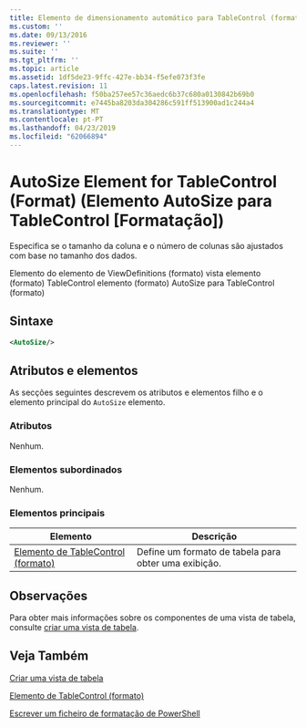 ```yaml
---
title: Elemento de dimensionamento automático para TableControl (formato) | Documentos da Microsoft
ms.custom: ''
ms.date: 09/13/2016
ms.reviewer: ''
ms.suite: ''
ms.tgt_pltfrm: ''
ms.topic: article
ms.assetid: 1df5de23-9ffc-427e-bb34-f5efe073f3fe
caps.latest.revision: 11
ms.openlocfilehash: f50ba257ee57c36aedc6b37c680a0130842b69b0
ms.sourcegitcommit: e7445ba8203da304286c591ff513900ad1c244a4
ms.translationtype: MT
ms.contentlocale: pt-PT
ms.lasthandoff: 04/23/2019
ms.locfileid: "62066894"
---
```

# <a name="autosize-element-for-tablecontrol-format"></a>AutoSize Element for TableControl (Format) (Elemento AutoSize para TableControl [Formatação])

Especifica se o tamanho da coluna e o número de colunas são ajustados com base no tamanho dos dados.

Elemento do elemento de ViewDefinitions (formato) vista elemento (formato) TableControl elemento (formato) AutoSize para TableControl (formato)

## <a name="syntax"></a>Sintaxe

```xml
<AutoSize/>
```

## <a name="attributes-and-elements"></a>Atributos e elementos

As secções seguintes descrevem os atributos e elementos filho e o elemento principal do `AutoSize` elemento.

### <a name="attributes"></a>Atributos

Nenhum.

### <a name="child-elements"></a>Elementos subordinados

Nenhum.

### <a name="parent-elements"></a>Elementos principais

|Elemento|Descrição|
|-------------|-----------------|
|[Elemento de TableControl (formato)](./tablecontrol-element-format.md)|Define um formato de tabela para obter uma exibição.|

## <a name="remarks"></a>Observações

Para obter mais informações sobre os componentes de uma vista de tabela, consulte [criar uma vista de tabela](./creating-a-table-view.md).

## <a name="see-also"></a>Veja Também

[Criar uma vista de tabela](./creating-a-table-view.md)

[Elemento de TableControl (formato)](./tablecontrol-element-format.md)

[Escrever um ficheiro de formatação de PowerShell](./writing-a-powershell-formatting-file.md)
